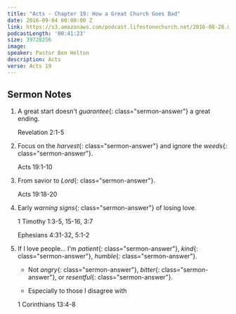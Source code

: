 ```yaml
---
title: "Acts - Chapter 19: How a Great Church Goes Bad"
date: 2016-09-04 00:00:00 Z
link: https://s3.amazonaws.com/podcast.lifestonechurch.net/2016-08-28.mp3
podcastLength: '00:41:23'
size: 39728256
image: 
speaker: Pastor Ben Helton
description: Acts
verse: Acts 19
---
```


## Sermon Notes

1. A great start doesn't *guarantee*{: class="sermon-answer"} a great ending.

    Revelation 2:1-5

2. Focus on the *harvest*{: class="sermon-answer"} and ignore the *weeds*{: class="sermon-answer"}.

   Acts 19:1-10

3. From savior to *Lord*{: class="sermon-answer"}.

   Acts 19:18-20

4. Early *warning signs*{: class="sermon-answer"} of losing love.

   1 Timothy 1:3-5, 15-16, 3:7

   Ephesians 4:31-32, 5:1-2

5. If I love people... I'm *patient*{: class="sermon-answer"}, *kind*{: class="sermon-answer"}, *humble*{: class="sermon-answer"}.

   - Not *angry*{: class="sermon-answer"}, *bitter*{: class="sermon-answer"}, or *resentful*{: class="sermon-answer"}.

   - Especially to those I disagree with

   1 Corinthians 13:4-8
